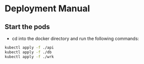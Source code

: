 # Deployment Manual

## Start the pods
* cd into the docker directory and run the following commands:
```bash
kubectl apply -f ./api
kubectl apply -f ./db
kubectl apply -f ./wrk
```